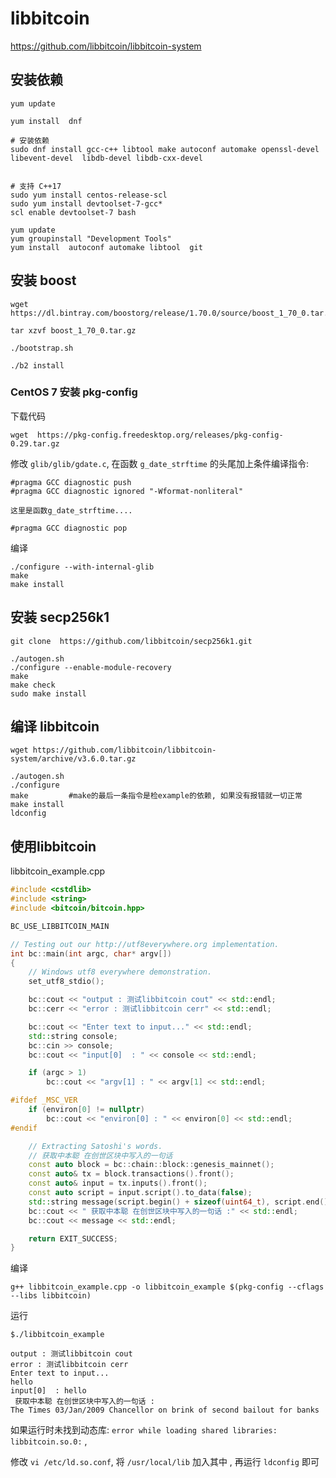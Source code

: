 # libbitcoin



https://github.com/libbitcoin/libbitcoin-system

## 安装依赖

```
yum update

yum install  dnf

# 安装依赖
sudo dnf install gcc-c++ libtool make autoconf automake openssl-devel libevent-devel  libdb-devel libdb-cxx-devel


# 支持 C++17
sudo yum install centos-release-scl
sudo yum install devtoolset-7-gcc*
scl enable devtoolset-7 bash

yum update
yum groupinstall "Development Tools"
yum install  autoconf automake libtool  git
```



## 安装 boost

```
wget https://dl.bintray.com/boostorg/release/1.70.0/source/boost_1_70_0.tar.gz

tar xzvf boost_1_70_0.tar.gz

./bootstrap.sh

./b2 install
```





### CentOS 7 安装  pkg-config

下载代码

```
wget  https://pkg-config.freedesktop.org/releases/pkg-config-0.29.tar.gz

```

修改  `glib/glib/gdate.c`, 在函数 `g_date_strftime` 的头尾加上条件编译指令:

```
#pragma GCC diagnostic push
#pragma GCC diagnostic ignored "-Wformat-nonliteral"

这里是函数g_date_strftime....

#pragma GCC diagnostic pop
```

编译

```
./configure --with-internal-glib
make 
make install
```



## 安装 secp256k1

```
git clone  https://github.com/libbitcoin/secp256k1.git

./autogen.sh
./configure --enable-module-recovery
make
make check
sudo make install  
```



## 编译 libbitcoin

```
wget https://github.com/libbitcoin/libbitcoin-system/archive/v3.6.0.tar.gz

./autogen.sh
./configure
make         #make的最后一条指令是检example的依赖, 如果没有报错就一切正常
make install
ldconfig
```



## 使用libbitcoin

libbitcoin_example.cpp

```cpp
#include <cstdlib>
#include <string>
#include <bitcoin/bitcoin.hpp>

BC_USE_LIBBITCOIN_MAIN

// Testing out our http://utf8everywhere.org implementation.
int bc::main(int argc, char* argv[])
{
    // Windows utf8 everywhere demonstration.
    set_utf8_stdio();

    bc::cout << "output : 测试libbitcoin cout" << std::endl;
    bc::cerr << "error : 测试libbitcoin cerr" << std::endl;

    bc::cout << "Enter text to input..." << std::endl;
    std::string console;
    bc::cin >> console;
    bc::cout << "input[0]  : " << console << std::endl;

    if (argc > 1)
        bc::cout << "argv[1] : " << argv[1] << std::endl;

#ifdef _MSC_VER
    if (environ[0] != nullptr)
        bc::cout << "environ[0] : " << environ[0] << std::endl;
#endif

    // Extracting Satoshi's words.
    // 获取中本聪 在创世区块中写入的一句话
    const auto block = bc::chain::block::genesis_mainnet();
    const auto& tx = block.transactions().front();
    const auto& input = tx.inputs().front();
    const auto script = input.script().to_data(false);
    std::string message(script.begin() + sizeof(uint64_t), script.end());
    bc::cout << " 获取中本聪 在创世区块中写入的一句话 :" << std::endl;
    bc::cout << message << std::endl;

    return EXIT_SUCCESS;
}

```



编译

```
g++ libbitcoin_example.cpp -o libbitcoin_example $(pkg-config --cflags --libs libbitcoin)
```

运行

```
$./libbitcoin_example 

output : 测试libbitcoin cout
error : 测试libbitcoin cerr
Enter text to input...
hello
input[0]  : hello
 获取中本聪 在创世区块中写入的一句话 :
The Times 03/Jan/2009 Chancellor on brink of second bailout for banks

```



如果运行时未找到动态库: `error while loading shared libraries: libbitcoin.so.0:` , 

修改 `vi /etc/ld.so.conf`,  将  `/usr/local/lib` 加入其中 , 再运行  `ldconfig` 即可







